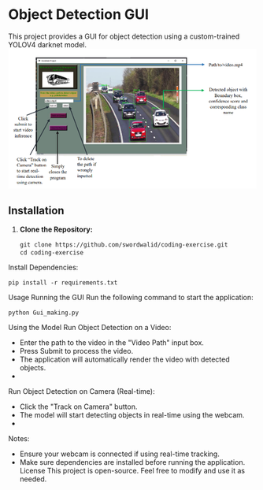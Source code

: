 # Object Detection GUI  

This project provides a GUI for object detection using a custom-trained YOLOV4 darknet model.
![image alt](https://github.com/swordwalid/coding-exercise/blob/main/gggg.png?raw=true)


## Installation  

1. **Clone the Repository:**  
   ```
   git clone https://github.com/swordwalid/coding-exercise.git
   cd coding-exercise
   ```
Install Dependencies:
```
pip install -r requirements.txt
```
Usage
Running the GUI
Run the following command to start the application:
```
python Gui_making.py
```
Using the Model
Run Object Detection on a Video:

- Enter the path to the video in the "Video Path" input box.
- Press Submit to process the video.
- The application will automatically render the video with detected objects.
- 
Run Object Detection on Camera (Real-time):

- Click the "Track on Camera" button.
- The model will start detecting objects in real-time using the webcam.
- 
Notes:

- Ensure your webcam is connected if using real-time tracking.
- Make sure dependencies are installed before running the application.
License
This project is open-source. Feel free to modify and use it as needed.
